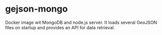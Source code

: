 # gejson-mongo
Docker image wit MongoDB and node.js server. It loads several GeoJSON files on startup and provides an API for data retrieval.
